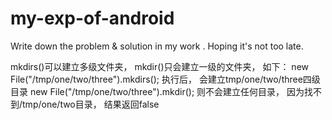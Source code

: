 # my-exp-of-android
Write down the problem &amp; solution in my work . Hoping it's not too late.

mkdirs()可以建立多级文件夹， mkdir()只会建立一级的文件夹， 如下：
new File("/tmp/one/two/three").mkdirs();
执行后， 会建立tmp/one/two/three四级目录
new File("/tmp/one/two/three").mkdir();
则不会建立任何目录， 因为找不到/tmp/one/two目录， 结果返回false
